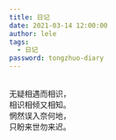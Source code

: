 ```yaml
---
title: 日记
date: 2021-03-14 12:00:00
author: lele
tags:
  - 日记
password: tongzhuo-diary
---
```

<br>
无疑相遇而相识，<br>
相识相倾又相知。<br>
惘然误入奈何地，<br>
只盼来世勿来迟。<br>